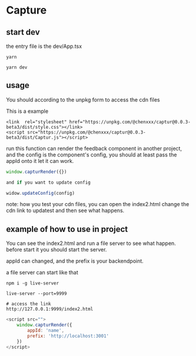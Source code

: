 # Capture

## start dev
the entry file is the dev/App.tsx

```shell
yarn

yarn dev
```

## usage


You should according to the unpkg form to access the cdn files

This is a example
```
<link  rel="stylesheet" href="https://unpkg.com/@chenxxx/captur@0.0.3-beta3/dist/style.css"></link>
<script src="https://unpkg.com/@chenxxx/captur@0.0.3-beta3/dist/Captur.js"></script>
```

run this function can render the feedback component in another project, and the config is the component's config, you should at least pass the appId onto it let it can work.

```js
window.capturRender({})

and if you want to update config

widow.updateConfig(config)
```

note: how you test your cdn files, you can open the index2.html change the cdn link to updatest and then see what happens.


## example of how to use in project 

You can see the index2.html and run a file server to see what happen. before start it you should start the server.

appId can changed, and the prefix is your backendpoint.

a file server can start like that

```shell
npm i -g live-server

live-server --port=9999

# access the link
http://127.0.0.1:9999/index2.html
```

```js
<script src="">
    window.capturRender({
        appId: 'name',
        prefix: 'http://localhost:3001'
    })
</script>
```